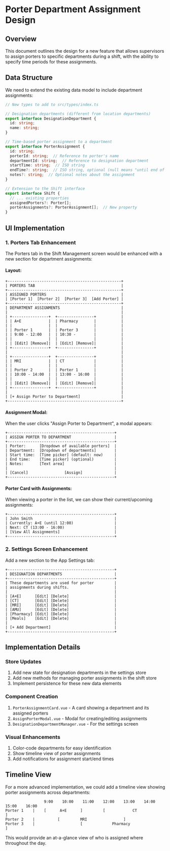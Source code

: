 # Porter Department Assignment Design

## Overview

This document outlines the design for a new feature that allows supervisors to assign porters to specific departments during a shift, with the ability to specify time periods for these assignments.

## Data Structure

We need to extend the existing data model to include department assignments:

```typescript
// New types to add to src/types/index.ts

// Designation departments (different from location departments)
export interface DesignationDepartment {
  id: string;
  name: string;
}

// Time-based porter assignment to a department
export interface PorterAssignment {
  id: string;
  porterId: string;  // Reference to porter's name
  departmentId: string;  // Reference to designation department
  startTime: string;  // ISO string
  endTime?: string;  // ISO string, optional (null means "until end of shift")
  notes?: string;  // Optional notes about the assignment
}

// Extension to the Shift interface
export interface Shift {
  // ... existing properties
  assignedPorters?: Porter[];
  porterAssignments?: PorterAssignment[];  // New property
}
```

## UI Implementation

### 1. Porters Tab Enhancement

The Porters tab in the Shift Management screen would be enhanced with a new section for department assignments:

#### Layout:

```
+--------------------------------------------------+
| PORTERS TAB                                      |
+--------------------------------------------------+
| ASSIGNED PORTERS                                 |
| [Porter 1]  [Porter 2]  [Porter 3]  [Add Porter] |
+--------------------------------------------------+
| DEPARTMENT ASSIGNMENTS                           |
|                                                  |
| +----------------+  +----------------+           |
| | A+E            |  | Pharmacy       |           |
| |                |  |                |           |
| | Porter 1       |  | Porter 3       |           |
| | 9:00 - 12:00   |  | 10:30 -        |           |
| |                |  |                |           |
| | [Edit] [Remove]|  | [Edit] [Remove]|           |
| +----------------+  +----------------+           |
|                                                  |
| +----------------+  +----------------+           |
| | MRI            |  | CT             |           |
| |                |  |                |           |
| | Porter 2       |  | Porter 1       |           |
| | 10:00 - 14:00  |  | 13:00 - 16:00  |           |
| |                |  |                |           |
| | [Edit] [Remove]|  | [Edit] [Remove]|           |
| +----------------+  +----------------+           |
|                                                  |
| [+ Assign Porter to Department]                  |
+--------------------------------------------------+
```

#### Assignment Modal:

When the user clicks "Assign Porter to Department", a modal appears:

```
+-----------------------------------------------+
| ASSIGN PORTER TO DEPARTMENT                   |
+-----------------------------------------------+
| Porter:      [Dropdown of available porters]  |
| Department:  [Dropdown of departments]        |
| Start time:  [Time picker] (default: now)     |
| End time:    [Time picker] (optional)         |
| Notes:       [Text area]                      |
|                                               |
| [Cancel]                [Assign]              |
+-----------------------------------------------+
```

#### Porter Card with Assignments:

When viewing a porter in the list, we can show their current/upcoming assignments:

```
+-----------------------------------------------+
| John Smith                                    |
| Currently: A+E (until 12:00)                  |
| Next: CT (13:00 - 16:00)                      |
| [View All Assignments]                        |
+-----------------------------------------------+
```

### 2. Settings Screen Enhancement

Add a new section to the App Settings tab:

```
+-----------------------------------------------+
| DESIGNATION DEPARTMENTS                       |
+-----------------------------------------------+
| These departments are used for porter         |
| assignments during shifts.                    |
|                                               |
| [A+E]      [Edit] [Delete]                    |
| [CT]       [Edit] [Delete]                    |
| [MRI]      [Edit] [Delete]                    |
| [AMU]      [Edit] [Delete]                    |
| [Pharmacy] [Edit] [Delete]                    |
| [Meals]    [Edit] [Delete]                    |
|                                               |
| [+ Add Department]                            |
+-----------------------------------------------+
```

## Implementation Details

### Store Updates

1. Add new state for designation departments in the settings store
2. Add new methods for managing porter assignments in the shift store
3. Implement persistence for these new data elements

### Component Creation

1. `PorterAssignmentCard.vue` - A card showing a department and its assigned porters
2. `AssignPorterModal.vue` - Modal for creating/editing assignments
3. `DesignationDepartmentManager.vue` - For the settings screen

### Visual Enhancements

1. Color-code departments for easy identification
2. Show timeline view of porter assignments
3. Add notifications for assignment start/end times

## Timeline View

For a more advanced implementation, we could add a timeline view showing porter assignments across departments:

```
                 9:00    10:00    11:00    12:00    13:00    14:00    15:00    16:00
Porter 1    |    [      A+E      ]         [            CT             ]
Porter 2    |          [         MRI                ]
Porter 3    |                    [             Pharmacy                    ]
```

This would provide an at-a-glance view of who is assigned where throughout the day.
